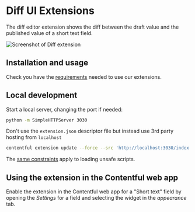 # Diff UI Extensions

The diff editor extension shows the diff between the draft value and the published value of a short text field.

![Screenshot of Diff extension](http://contentful.github.io/extensions/assets/diff-extension.png)

## Installation and usage

Check you have the [requirements](../README.md#requirements) needed to use our extensions.

## Local development

Start a local server, changing the port if needed:

```bash
python -m SimpleHTTPServer 3030
```

Don't use the `extension.json` descriptor file but instead use 3rd party hosting from `localhost`

```bash
contentful extension update --force --src 'http://localhost:3030/index.html' --id diff --name diff -field-types Symbol -field-types Text
```

The [same constraints](../README.md#debugging-on-your-local-environment) apply to loading unsafe scripts.

## Using the extension in the Contentful web app

Enable the extension in the Contentful web app for a "Short text" field by opening the _Settings_ for a field and selecting the widget in the _appearance_ tab.

